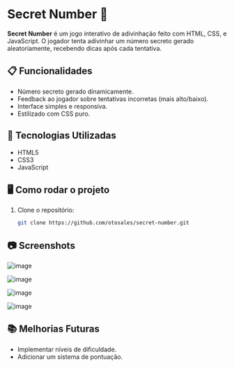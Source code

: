 # Secret Number 🔢

**Secret Number** é um jogo interativo de adivinhação feito com HTML, CSS, e JavaScript. O jogador tenta adivinhar um número secreto gerado aleatoriamente, recebendo dicas após cada tentativa.

## 📋 Funcionalidades
- Número secreto gerado dinamicamente.
- Feedback ao jogador sobre tentativas incorretas (mais alto/baixo).
- Interface simples e responsiva.
- Estilizado com CSS puro.

## 🚀 Tecnologias Utilizadas
- HTML5
- CSS3
- JavaScript

## 🖥️ Como rodar o projeto
1. Clone o repositório:
   ```bash
   git clone https://github.com/otosales/secret-number.git

## 📷 Screenshots
![image](https://github.com/user-attachments/assets/3a07fee3-e847-4dcd-84f4-8c5d60441b79)

![image](https://github.com/user-attachments/assets/156672a6-9405-4960-be27-c946d5dbbaf1)

![image](https://github.com/user-attachments/assets/dc1a7310-ae09-4ef0-b96b-4deba6a6f2a1)

![image](https://github.com/user-attachments/assets/c9fcfbc0-853d-4593-ab2a-6cc0bcb15b8e)


## 📚 Melhorias Futuras
- Implementar níveis de dificuldade.
- Adicionar um sistema de pontuação.
